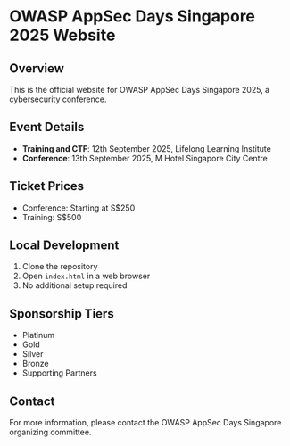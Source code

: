 # OWASP AppSec Days Singapore 2025 Website

## Overview
This is the official website for OWASP AppSec Days Singapore 2025, a cybersecurity conference.

## Event Details
- **Training and CTF**: 12th September 2025, Lifelong Learning Institute
- **Conference**: 13th September 2025, M Hotel Singapore City Centre

## Ticket Prices
- Conference: Starting at S$250
- Training: S$500

## Local Development
1. Clone the repository
2. Open `index.html` in a web browser
3. No additional setup required

## Sponsorship Tiers
- Platinum
- Gold
- Silver
- Bronze
- Supporting Partners

## Contact
For more information, please contact the OWASP AppSec Days Singapore organizing committee.
